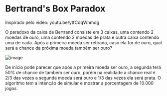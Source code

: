 # Bertrand's Box Paradox

Inspirado pelo video: youtu.be/ytfCdqWhmdg

O paradoxo da caixa de Bertrand consiste em 3 caixas, uma contendo 2 moedas de ouro, uma contendo 2 moedas de prata e outra caixa contendo uma de cada. Após a primeira moeda ser retirada, caso ela for de ouro, qual será a chance da próxima moeda também ser ouro?


![image](https://user-images.githubusercontent.com/94933775/149451192-3481dd76-c773-4179-b2a6-e658c3d95598.png)


De início pode parecer que após a primeira moeda ser ouro, a segunda terá 50% de chance de também ser ouro, porém na realidade a chance real é 2/3 das vezes a segunda moeda será ouro e 1/3 das vezes ela será prata. O algoritmo tem a intenção de simular e mostrar a porcentagem de 10.000 jogos.
